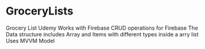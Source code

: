 # GroceryLists
Grocery List Udemy Works with Firebase
CRUD operations for Firebase
The Data structure includes Array and Items with different types inside a arry list
Uses MVVM Model
